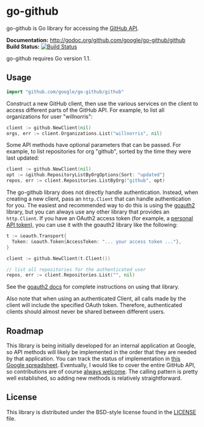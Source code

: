 # go-github #

go-github is Go library for accessing the [GitHub API][].

**Documentation:** <http://godoc.org/github.com/google/go-github/github>  
**Build Status:** [![Build Status](https://travis-ci.org/google/go-github.png?branch=master)](https://travis-ci.org/google/go-github)

go-github requires Go version 1.1.

[issue-9]: https://github.com/google/go-github/issues/9

## Usage ##

```go
import "github.com/google/go-github/github"
```

Construct a new GitHub client, then use the various services on the client to
access different parts of the GitHub API.  For example, to list all
organizations for user "willnorris":

```go
client := github.NewClient(nil)
orgs, err := client.Organizations.List("willnorris", nil)
```

Some API methods have optional parameters that can be passed.  For example,
to list repositories for org "github", sorted by the time they were last
updated:

```go
client := github.NewClient(nil)
opt := &github.RepositoryListByOrgOptions{Sort: "updated"}
repos, err := client.Repositories.ListByOrg("github", opt)
```

The go-github library does not directly handle authentication.  Instead, when
creating a new client, pass an `http.Client` that can handle authentication for
you.  The easiest and recommended way to do this is using the [goauth2][]
library, but you can always use any other library that provides an
`http.Client`.  If you have an OAuth2 access token (for example, a [personal
API token][]), you can use it with the goauth2 library like the following:

```go
t := &oauth.Transport{
  Token: &oauth.Token{AccessToken: "... your access token ..."},
}

client := github.NewClient(t.Client())

// list all repositories for the authenticated user
repos, err := client.Repositories.List("", nil)
```

See the [goauth2 docs][] for complete instructions on using that library.

Also note that when using an authenticated Client, all calls made by the client
will include the specified OAuth token. Therefore, authenticated clients should
almost never be shared between different users.

[GitHub API]: http://developer.github.com/v3/
[goauth2]: https://code.google.com/p/goauth2/
[goauth2 docs]: http://godoc.org/code.google.com/p/goauth2/oauth
[personal API token]: https://github.com/blog/1509-personal-api-tokens


## Roadmap ##

This library is being initially developed for an internal application at
Google, so API methods will likely be implemented in the order that they are
needed by that application.  You can track the status of implementation in
[this Google spreadsheet][].  Eventually, I would like to cover the entire
GitHub API, so contributions are of course [always welcome][].  The calling
pattern is pretty well established, so adding new methods is relatively
straightforward.

[this Google spreadsheet]: https://docs.google.com/spreadsheet/ccc?key=0ApoVX4GOiXr-dGNKN1pObFh6ek1DR2FKUjBNZ1FmaEE&usp=sharing
[always welcome]: CONTRIBUTING.md


## License ##

This library is distributed under the BSD-style license found in the [LICENSE](./LICENSE)
file.
